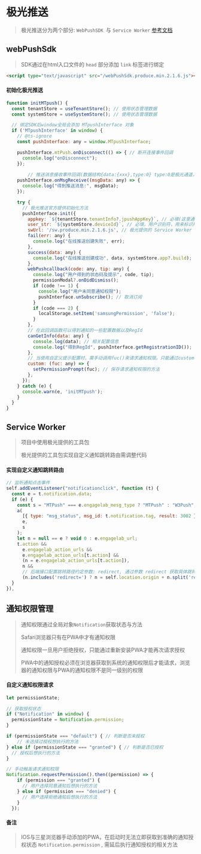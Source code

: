 极光推送
====

> 极光推送分为两个部分: `WebPushSDK `与 `Service Worker` [参考文档](https://www.engagelab.com/zh_CN/docs/web-push/sdk/web-sdk-integration-guide)



## webPushSdk

> SDK通过在html入口文件的 `head` 部分添加 `link` 标签进行绑定

```html
<script type="text/javascript" src="/webPushSdk.produce.min.2.1.6.js"></script>
```

#### 初始化极光推送

```js
function initMTpush() {
  const tenantStore = useTenantStore(); // 使用状态管理数据
  const systemStore = useSystemStore(); // 使用状态管理数据

  // 绑定SDK后window全局会添加 MTpushInterface 对象
  if ('MTpushInterface' in window) {
    // @ts-ignore
    const pushInterface: any = window.MTpushInterface;

    pushInterface.mtPush.onDisconnect(() => { // 断开连接事件回调
      console.log("onDisconnect");
    });
    
		// 推送消息接收事件回调(数据结构{data:{xxx},type:0} type:0是极光通道，1是系统通道)
    pushInterface.onMsgReceive((msgData: any) => {
      console.log("得到推送消息:", msgData);
    });

    try {
      // 极光推送官方提供初始化方法
      pushInterface.init({
        appkey: `${tenantStore.tenantInfo?.jpushAppKey}`, // 必填(这里通过后端接口获取并保存在状态管理中)
        user_str: `${systemStore.deviceId}`, // 必填，用户识别符，用来标识用户(这里使用插件获取唯一标识)
        swUrl: '/sw.produce.min.2.1.6.js', // 极光提供的 Service Worker 工具包
        fail(err: any) {
          console.log("在线推送创建失败", err);
        },
        success(data: any) {
          console.log("在线推送创建成功", data, systemStore.app?.build);
        },
        webPushcallback(code: any, tip: any) {
          console.log("用户得到的状态码及提示", code, tip);
          permissionModal?.onDidDismiss();
          if (code !== 1) {
            console.log("用户未同意通知权限");
            pushInterface.unSubscribe(); // 取消订阅
          }
          if (code === 2) {
            localStorage.setItem('samsungPermission', 'false');
          }
        },
        // 在此回调函数可以得到通知的一些配置数据以及RegId
        canGetInfo(data: any) {
          console.log(data); // 相关配置信息
          console.log("得到RegId", pushInterface.getRegistrationID());
        },
        // 当使用自定义提示配置时，需手动调用fuc()来请求通知权限。只能通过custom得到请求通知权限函数。
        custom: (fuc: any) => {
          setPermissionPrompt(fuc); // 保存请求通知权限的方法
        },
      });
    } catch (e) {
      console.warn(e, 'initMTpush');
    }
  }
}
```



## Service Worker

> 项目中使用极光提供的工具包
>
> 极光提供的工具包实现自定义通知跳转路由需调整代码

#### 实现自定义通知跳转路由

```js
// 监听通知点击事件
self.addEventListener("notificationclick", function (t) {
  const e = t.notification.data;
  if (e) {
    const s = "MTPush" === e.engagelab_mesg_type ? "MTPush" : "W3Push";
    a(
      [{ type: "msg_status", msg_id: t.notification.tag, result: 3002 }],
      e,
      s
    );
    let n = null == e ? void 0 : e.engagelab_url;
    t.action &&
      e.engagelab_action_urls &&
      e.engagelab_action_urls[t.action] &&
      (n = e.engagelab_action_urls[t.action]),
      n &&
      // 后端接口配置跳转路径约定参数: redirect, 通过参数 redirect 获取具体跳转路由，在使用SW提供的方法跳转对应路径: waitUntil(self.clients.openWindow(URL))
      (n.includes('redirect=') ? n = self.location.origin + n.split('redirect=')[1] : n = self.location.origin, console.log('跳转页面:', n), t.notification.close(), t.waitUntil(self.clients.openWindow(n)));
  }
}),
```



## 通知权限管理

> 通知权限通过全局对象`Notification`获取状态与方法
>
> Safari浏览器只有在PWA中才有通知权限
>
> 通知权限一旦用户拒绝授权，只能通过重新安装PWA才能再次请求授权
>
> PWA中的通知授权必须在浏览器获取到系统的通知权限后才能请求，浏览器的通知权限与PWA的通知权限不是同一级别的权限

#### 自定义通知权限请求

```js
let permissionState;

// 获取授权状态
if ("Notification" in window) {
  permissionState = Notification.permission;
}

if (permissionState === "default") { // 判断是否未授权
 	// 未选择过授权想执行的方法
} else if (permissionState === "granted") { // 判断是否已授权
  // 授权后想执行的方法
}

// 手动触发请求通知权限
Notification.requestPermission().then((permission) => {
    if (permission === "granted") {
      // 用户选择同意通知后想执行的方法
    } else if (permission === "denied") {
      // 用户选择拒绝通知后想执行的方法
    }
  });
```

#### 备注

> IOS与三星浏览器手动添加的PWA，在启动时无法立即获取到准确的通知授权状态 `Notification.permission` , 需延后执行通知授权的相关方法
